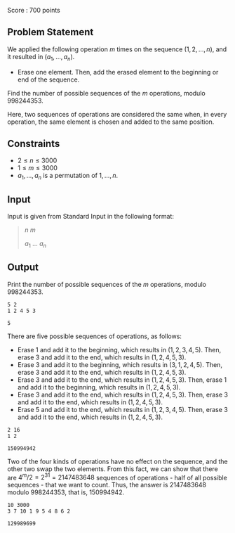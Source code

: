 Score : $700$ points

## Problem Statement

We applied the following operation $m$ times on the sequence $(1,2,\dots,n)$, and it resulted in $(a_1,\dots ,a_n)$.

- Erase one element. Then, add the erased element to the beginning or end of the sequence.

Find the number of possible sequences of the $m$ operations, modulo $998244353$.

Here, two sequences of operations are considered the same when, in every operation, the same element is chosen and added to the same position.

## Constraints

- $2\le n \le 3000$
- $1\le m \le 3000$
- $a_1,\dots ,a_n$ is a permutation of $1,\dots,n$.

## Input

Input is given from Standard Input in the following format:

> $n$ $m$
> 
> $a_1$ $\dots$ $a_n$

## Output

Print the number of possible sequences of the $m$ operations, modulo $998244353$.

```input1
5 2
1 2 4 5 3
```

```output1
5
```

There are five possible sequences of operations, as follows:

- Erase $1$ and add it to the beginning, which results in $(1,2,3,4,5)$. Then, erase $3$ and add it to the end, which results in $(1,2,4,5,3)$.
- Erase $3$ and add it to the beginning, which results in $(3,1,2,4,5)$. Then, erase $3$ and add it to the end, which results in $(1,2,4,5,3)$.
- Erase $3$ and add it to the end, which results in $(1,2,4,5,3)$. Then, erase $1$ and add it to the beginning, which results in $(1,2,4,5,3)$.
- Erase $3$ and add it to the end, which results in $(1,2,4,5,3)$. Then, erase $3$ and add it to the end, which results in $(1,2,4,5,3)$.
- Erase $5$ and add it to the end, which results in $(1,2,3,4,5)$. Then, erase $3$ and add it to the end, which results in $(1,2,4,5,3)$.

```input2
2 16
1 2
```

```output2
150994942
```

Two of the four kinds of operations have no effect on the sequence, and the other two swap the two elements.
From this fact, we can show that there are $4^m/2 = 2^{31} = 2147483648$ sequences of operations - half of all possible sequences - that we want to count.
Thus, the answer is $2147483648$ modulo $998244353$, that is, $150994942$.

```input3
10 3000
3 7 10 1 9 5 4 8 6 2
```

```output3
129989699
```
